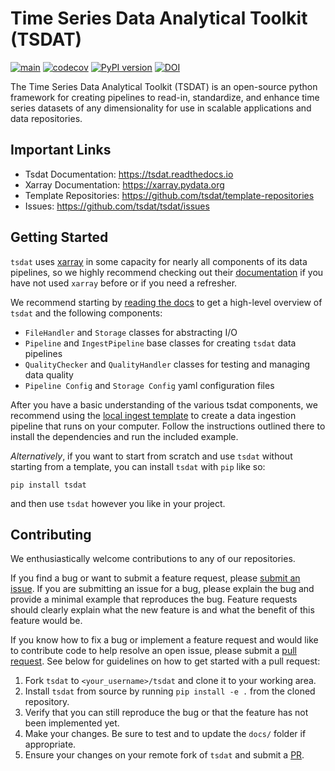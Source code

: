 # Time Series Data Analytical Toolkit (TSDAT)


[![main](https://github.com/tsdat/tsdat/actions/workflows/pytest.yml/badge.svg)](https://github.com/tsdat/tsdat/actions/workflows/pytest.yml)
[![codecov](https://codecov.io/gh/tsdat/tsdat/branch/main/graph/badge.svg?token=W2FHMSQLEH)](https://codecov.io/gh/tsdat/tsdat)
[![PyPI version](https://badge.fury.io/py/tsdat.svg)](https://badge.fury.io/py/tsdat)
[![DOI](https://zenodo.org/badge/306085871.svg)](https://zenodo.org/badge/latestdoi/306085871)


The Time Series Data Analytical Toolkit (TSDAT) is an open-source python framework
for creating pipelines to read-in, standardize, and enhance time series datasets of
any dimensionality for use in scalable applications and data repositories. 


## Important Links

* Tsdat Documentation: https://tsdat.readthedocs.io
* Xarray Documentation: https://xarray.pydata.org
* Template Repositories: https://github.com/tsdat/template-repositories
* Issues: https://github.com/tsdat/tsdat/issues


## Getting Started

`tsdat` uses [xarray](https://github.com/pydata/xarray) in some capacity for nearly 
all components of its data pipelines, so we highly recommend checking out their 
[documentation](https://xarray.pydata.org) if you have not used `xarray` before
or if you need a refresher.

We recommend starting by [reading the docs](https://tsdat.readthedocs.io) to get a
high-level overview of `tsdat` and the following components:
* `FileHandler` and `Storage` classes for abstracting I/O
* `Pipeline` and `IngestPipeline` base classes for creating `tsdat` data pipelines
* `QualityChecker` and `QualityHandler` classes for testing and managing data quality
* `Pipeline Config` and `Storage Config` yaml configuration files

After you have a basic understanding of the various tsdat components, we recommend 
using the [local ingest template](https://github.com/tsdat/ingest-template-local) to 
create a data ingestion pipeline that runs on your computer. Follow the instructions 
outlined there to install the dependencies and run the included example.

*Alternatively*, if you want to start from scratch and use `tsdat` without starting
from a template, you can install `tsdat` with `pip` like so:

```
pip install tsdat
```

and then use `tsdat` however you like in your project.

## Contributing

We enthusiastically welcome contributions to any of our repositories. 

If you find a bug or want to submit a feature request, please 
[submit an issue](https://github.com/tsdat/tsdat/issues). If you are submitting an
issue for a bug, please explain the bug and provide a minimal example that reproduces
the bug. Feature requests should clearly explain what the new feature is and what the
benefit of this feature would be.  

If you know how to fix a bug or implement a feature request and would like to contribute
code to help resolve an open issue, please submit a 
[pull request](https://github.com/tsdat/tsdat/pulls). See below for guidelines on how to 
get started with a pull request:

1. Fork `tsdat` to `<your_username>/tsdat` and clone it to your working area.
2. Install `tsdat` from source by running `pip install -e .` from the cloned repository.
3. Verify that you can still reproduce the bug or that the feature has not been implemented yet.
4. Make your changes. Be sure to test and to update the `docs/` folder if appropriate.
6. Ensure your changes on your remote fork of `tsdat` and submit a [PR](https://github.com/tsdat/tsdat/pulls).
